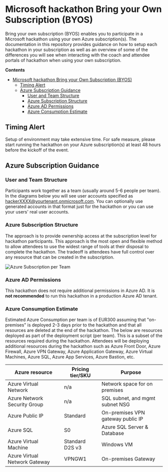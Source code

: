 # Microsoft hackathon Bring your Own Subscription (BYOS)

Bring your own subscription (BYOS) enables you to participate in a Microsoft hackathon using your own Azure subscription(s). The documentation in this repository provides guidance on how to setup each hackathon in your subscription as well as an overview of some of the differences you will see when interacting with the coach and attendee portals of hackathon when using your own subscription.

**Contents**

<!-- TOC -->

- [Microsoft hackathon Bring your Own Subscription (BYOS)](#microsoft-hackathon-bring-your-own-subscription-byos)
  - [Timing Alert](#timing-alert)
  - [Azure Subscription Guidance](#azure-subscription-guidance)
    - [User and Team Structure](#user-and-team-structure)
    - [Azure Subscription Structure](#azure-subscription-structure)
    - [Azure AD Permissions](#azure-ad-permissions)
    - [Azure Consumption Estimate](#azure-consumption-estimate)

<!-- /TOC -->

## Timing Alert

Setup of environment may take extensive time. For safe measure, please start running the hackathon on your Azure subscription(s) at least 48 hours before the kickoff of the event.

## Azure Subscription Guidance

### User and Team Structure

Participants work together as a team (usually around 5-6 people per team). In the diagrams below you will see user accounts specified as hackerXXXX@yourtenant.onmicrosoft.com. You can optionally use generated accounts in that format just for the hackathon or you can use your users' real user accounts.

### Azure Subscription Structure

The approach is to provide ownership access at the subscription level for hackathon participants. This approach is the most open and flexible method to allow attendees to use the widest range of tools at their disposal to complete the hackathon. The tradeoff is attendees have full control over any resource that can be created in the subscription.

![Azure Subscription per Team](images/subscription-per-team-style.png "Azure Subscription per Team")

### Azure AD Permissions

This hackathon does not require additional permissions in Azure AD. It is **not recommended** to run this hackathon in a production Azure AD tenant.

### Azure Consumption Estimate

Estimated Azure Consumption per team is of EUR300 assuming that "on-premises" is deployed 2-3 days prior to the hackathon and that all resources are deleted at the end of the hackathon.
The below are resources deployed as part of the deployment script (per team). This is a subset of the resources required during the hackathon. Attendees will be deploying additional resources during the hackathon such as Azure Front Door, Azure Firewall, Azure VPN Gateway, Azure Application Gateway, Azure Virtual Machines, Azure SQL, Azure App Services, Azure Bastion, etc.

| Azure resource                | Pricing tier/SKU | Purpose                                          |
| ----------------------------- | ---------------- | ------------------------------------------------ |
| Azure Virtual Network         | n/a              | Network space for on premises                    |
| Azure Network Security Group  | n/a              | SQL subnet, and mgmt subnet NSG                  |
| Azure Public IP               | Standard         | On-premises VPN gateway public IP                |
| Azure SQL                     | S0               | Azure SQL Server & Database                      |
| Azure Virtual Machine         | Standard D2S v3  | Windows VM                                       |
| Azure Virtual Network Gateway | VPNGW1           | On-premises Gateway                              |
